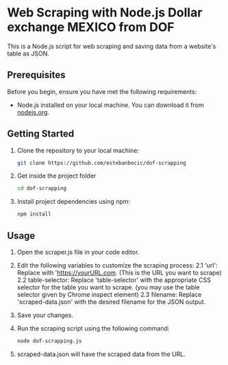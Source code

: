 # Web Scraping with Node.js Dollar exchange MEXICO from DOF

This is a Node.js script for web scraping and saving data from a website's table as JSON.

## Prerequisites

Before you begin, ensure you have met the following requirements:

- Node.js installed on your local machine. You can download it from [nodejs.org](https://nodejs.org/).

## Getting Started

1. Clone the repository to your local machine:

   ```bash
   git clone https://github.com/estebanbocic/dof-scrapping
2. Get inside the project folder

    ```bash
    cd dof-scrapping
3. Install project dependencies using npm:

    ```bash
    npm install
## Usage
1. Open the scraper.js file in your code editor.
2. Edit the following variables to customize the scraping process:
2.1 'url': Replace with 'https://yourURL.com. (This is the URL you want to scrape)
2.2 table-selector: Replace 'table-selector' with the appropriate CSS selector for the table you want to scrape. (you may use the table selector given by Chrome inspect element)
2.3 filename: Replace 'scraped-data.json' with the desired filename for the JSON output.
3. Save your changes.
4. Run the scraping script using the following command:

    ```bash
    node dof-scrapping.js
5. scraped-data.json will have the scraped data from the URL.
